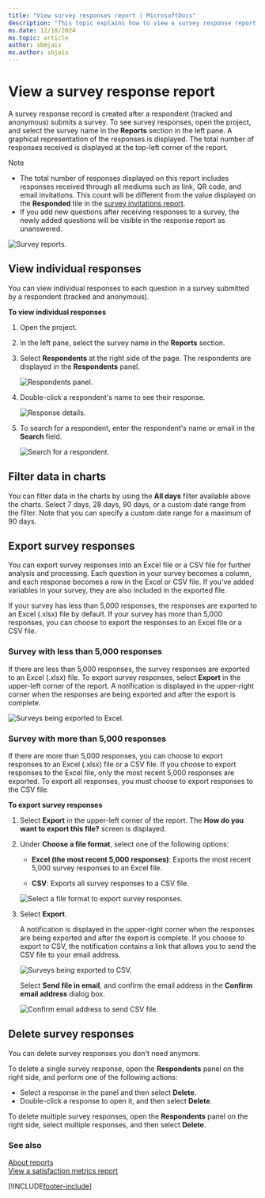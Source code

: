 ```yaml
---
title: "View survey responses report | MicrosoftDocs"
description: "This topic explains how to view a survey response report in Dynamics 365 Customer Voice after a respondent (tracked and anonymous) submits a survey."
ms.date: 12/18/2024
ms.topic: article
author: sbmjais
ms.author: shjais
---
```


# View a survey response report

A survey response record is created after a respondent (tracked and anonymous) submits a survey. To see survey responses, open the project, and select the survey name in the **Reports** section in the left pane. A graphical representation of the responses is displayed. The total number of responses received is displayed at the top-left corner of the report.

> [!NOTE]
> - The total number of responses displayed on this report includes responses received through all mediums such as link, QR code, and email invitations. This count will be different from the value displayed on the **Responded** tile in the [survey invitations report](view-survey-invite.md).
> - If you add new questions after receiving responses to a survey, the newly added questions will be visible in the response report as unanswered.

![Survey reports.](media/survey-report.png "Survey reports")

## View individual responses

You can view individual responses to each question in a survey submitted by a respondent (tracked and anonymous).

**To view individual responses**

1. Open the project.

2. In the left pane, select the survey name in the **Reports** section.

3. Select **Respondents** at the right side of the page. The respondents are displayed in the **Respondents** panel.

    ![Respondents panel.](media/respondents-panel.png "Respondents panel")

4. Double-click a respondent's name to see their response.

    ![Response details.](media/individual-response.png "Response details")

5. To search for a respondent, enter the respondent's name or email in the **Search** field. 

    ![Search for a respondent.](media/search-respondent.png "Search for a respondent")


## Filter data in charts

You can filter data in the charts by using the **All days** filter available above the charts. Select 7 days, 28 days, 90 days, or a custom date range from the filter. Note that you can specify a custom date range for a maximum of 90 days.

## Export survey responses

You can export survey responses into an Excel file or a CSV file for further analysis and processing. Each question in your survey becomes a column, and each response becomes a row in the Excel or CSV file. If you've added variables in your survey, they are also included in the exported file.

If your survey has less than 5,000 responses, the responses are exported to an Excel (.xlsx) file by default. If your survey has more than 5,000 responses, you can choose to export the responses to an Excel file or a CSV file.

### Survey with less than 5,000 responses

If there are less than 5,000 responses, the survey responses are exported to an Excel (.xlsx) file. To export survey responses, select **Export** in the upper-left corner of the report. A notification is displayed in the upper-right corner when the responses are being exported and after the export is complete.

![Surveys being exported to Excel.](media/export-excel-notif.png "Surveys being exported to Excel")

### Survey with more than 5,000 responses

If there are more than 5,000 responses, you can choose to export responses to an Excel (.xlsx) file or a CSV file. If you choose to export responses to the Excel file, only the most recent 5,000 responses are exported. To export all responses, you must choose to export responses to the CSV file.

**To export survey responses**

1. Select **Export** in the upper-left corner of the report. The **How do you want to export this file?** screen is displayed.

2. Under **Choose a file format**, select one of the following options:

    - **Excel (the most recent 5,000 responses)**: Exports the most recent 5,000 survey responses to an Excel file.

    - **CSV**: Exports all survey responses to a CSV file.

    ![Select a file format to export survey responses.](media/export-file-format.png "Select a file format to export survey responses")

3. Select **Export**.

   A notification is displayed in the upper-right corner when the responses are being exported and after the export is complete. If you choose to export to CSV, the notification contains a link that allows you to send the CSV file to your email address.

   ![Surveys being exported to CSV.](media/export-csv-notif.png "Surveys being exported to CSV")

   Select **Send file in email**, and confirm the email address in the **Confirm email address** dialog box.

   ![Confirm email address to send CSV file.](media/export-email-confirm.png "Confirm email address to send CSV file")

## Delete survey responses 

You can delete survey responses you don't need anymore.

To delete a single survey response, open the **Respondents** panel on the right side, and perform one of the following actions:  
- Select a response in the panel and then select **Delete**.  
- Double-click a response to open it, and then select **Delete**.  

To delete multiple survey responses, open the **Respondents** panel on the right side, select multiple responses, and then select **Delete**.


### See also

[About reports](about-reports.md)<br>
[View a satisfaction metrics report](satisfaction-metrics-report.md)


[!INCLUDE[footer-include](includes/footer-banner.md)]
